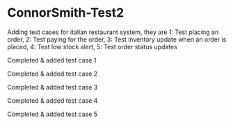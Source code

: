 # ConnorSmith-Test2
Adding test cases for italian restaurant system, they are 1: Test placing an order, 2: Test paying for the order, 3: Test inventory update when an order is placed, 4: Test low stock alert, 5: Test order status updates


Completed & added test case 1


Completed & added test case 2


Completed & added test case 3


Completed & added test case 4


Completed & added test case 5 
